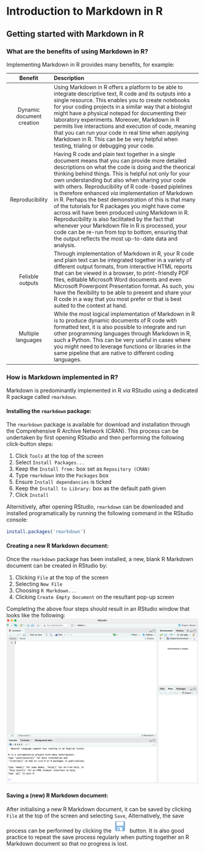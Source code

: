 # Introduction to Markdown in R

## Getting started with Markdown in R

### What are the benefits of using Markdown in R?

Implementing Markdown in R provides many benefits, for example:

| Benefit  | Description |
| :------: | :---------- |
|Dynamic document creation| Using Markdown in R offers a platform to be able to integrate descriptive text, R code and its outputs into a single resource. This enables you to create notebooks for your coding projects in a similar way that a biologist might have a physical notepad for documenting their laboratory experiments. Moreover, Markdown in R permits live interactions and execution of code, meaning that you can run your code in real time when applying Markdown in R. This can be be very helpful when testing, trialing or debugging your code.|
|Reproducibility| Having R code and plain text together in a single document means that you can provide more detailed descriptions on what the code is doing and the theorical thinking behind things. This is helpful not only for your own understanding but also when sharing your code with others. Reproducibility of R code-based piplelines is therefore enhanced *via* implementation of Markdown in R. Perhaps the best demonstration of this is that many of the tutorials for R packages you might have come across will have been produced using Markdown in R. Reproducibility is also facilitated by the fact that whenever your Markdown file in R is processed, your code can be re-run from top to bottom, ensuring that the output reflects the most up-to-date data and analysis.|
|Felixble outputs| Through implementation of Markdown in R, your R code and plain text can be integrated together in a variety of different output formats, from interactive HTML reports that can be viewed in a browser, to print-friendly PDF files, editable Microsoft Word documents and even Microsoft Powerpoint Presentation format. As such, you have the flexibility to be able to present and share your R code in a way that you most prefer or that is best suited to the context at hand. |
|Multiple languages| While the most logical implementation of Markdown in R is to produce dynamic documents of R code with formatted text, it is also possible to integrate and run other programming languages through Markdown in R, such a Python. This can be very useful in cases where you might need to leverage functions or libraries in the same pipeline that are native to different coding languages. |

### How is Markdown implemented in R?

Markdown is predominantly implemented in R *via* RStudio using a dedicated R package called `rmarkdown`.

#### Installing the `rmarkdown` package:

The `rmarkdown` package is available for download and installation through the Comprehensive R Archive Network (CRAN). This process can be undertaken by first opening RStudio and then performing the following click-button steps:

1. Click `Tools` at the top of the screen
2. Select `Install Packages...`
3. Keep the `Install from:` box set as `Repository (CRAN)`
4. Type `rmarkdown` into the `Packages` box
5. Ensure `Install dependancies` is ticked
6. Keep the `Install to Library:` box as the default path given
7. Click `Install`

Alternitively, after opening RStudio, `rmarkdown` can be downloaded and installed programatically by running the following command in the RStudio console:
```r
install.packages('rmarkdown')
```

#### Creating a new R Markdown document:

Once the `rmarkdown` package has been installed, a new, blank R Markdown document can be created in RStudio by:
1. Clicking `File` at the top of the screen
2. Selecting `New File`
3. Choosing `R Markdown...`
4. Clicking `Create Empty Document` on the resultant pop-up screen

Completing the above four steps should result in an RStudio window that looks like the following:
![Blank RMarkdown file](Embedded_Display_Items/Blank_RMarkdown_View.png)

#### Saving a (new) R Markdown document:

After initialising a new R Markdown document, it can be saved by clicking `File` at the top of the screen and selecting `Save`, Alternatively, the save process can be performed by clicking the ![floppy disk](Embedded_Display_Items/floppy_disk.png) button. It is also good practice to repeat the save process regularly when putting together an R Markdown document so that no progress is lost.
